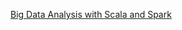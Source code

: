 [Big Data Analysis with Scala and Spark](https://www.coursera.org/learn/scala-spark-big-data?specialization=scala)
